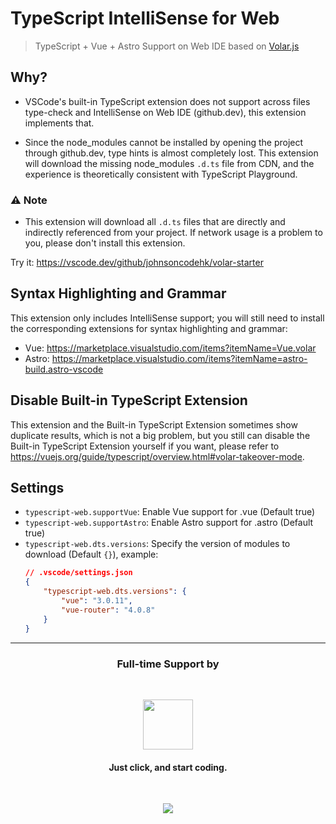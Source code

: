 # TypeScript IntelliSense for Web

> TypeScript + Vue + Astro Support on Web IDE based on [Volar.js](https://volarjs.github.io/)

## Why?

- VSCode's built-in TypeScript extension does not support across files type-check and IntelliSense on Web IDE (github.dev), this extension implements that.

- Since the node_modules cannot be installed by opening the project through github.dev, type hints is almost completely lost. This extension will download the missing node_modules `.d.ts` file from CDN, and the experience is theoretically consistent with TypeScript Playground.

### ⚠️ Note

- This extension will download all `.d.ts` files that are directly and indirectly referenced from your project. If network usage is a problem to you, please don't install this extension.

Try it: https://vscode.dev/github/johnsoncodehk/volar-starter

## Syntax Highlighting and Grammar

This extension only includes IntelliSense support; you will still need to install the corresponding extensions for syntax highlighting and grammar:

- Vue: https://marketplace.visualstudio.com/items?itemName=Vue.volar
- Astro: https://marketplace.visualstudio.com/items?itemName=astro-build.astro-vscode

## Disable Built-in TypeScript Extension

This extension and the Built-in TypeScript Extension sometimes show duplicate results, which is not a big problem, but you still can disable the Built-in TypeScript Extension yourself if you want, please refer to https://vuejs.org/guide/typescript/overview.html#volar-takeover-mode.

## Settings

- `typescript-web.supportVue`: Enable Vue support for .vue (Default true)
- `typescript-web.supportAstro`: Enable Astro support for .astro (Default true)
- `typescript-web.dts.versions`: Specify the version of modules to download (Default `{}`), example:
    ```json
    // .vscode/settings.json
    {
        "typescript-web.dts.versions": {
            "vue": "3.0.11",
            "vue-router": "4.0.8"
        }
    }
    ```

---

<h3 align="center">Full-time Support by</h3>
<br />

<p align="center">
	<span>
		<a href="https://stackblitz.com/"><img src="https://raw.githubusercontent.com/johnsoncodehk/volar/HEAD/.github/sponsors/StackBlitz.png" height="80" /></a>
		<h4 align="center">Just click, and start coding.</h4>
	</span>
</p>
<br />

<p align="center">
  <a href="https://cdn.jsdelivr.net/gh/johnsoncodehk/sponsors/sponsors.svg">
    <img src="https://cdn.jsdelivr.net/gh/johnsoncodehk/sponsors/sponsors.png"/>
  </a>
</p>
